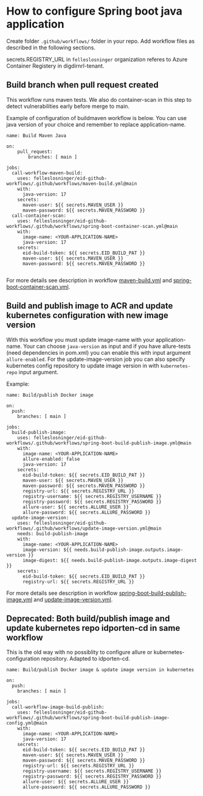 # How to configure Spring boot java application
Create folder `.github/workflows/` folder in your repo.
Add workflow files as described in the following sections.

secrets.REGISTRY_URL in `felleslosninger` organization referes to Azure Container Registery in digdirnrl-tenant.

## Build branch when pull request created
This workflow runs maven tests.
We also do container-scan in this step to detect vulnerabilities early before merge to main.

Example of configuration of buildmaven workflow is below. You can use java version of your choice and remember to replace application-name.
```
name: Build Maven Java

on:
    pull_request:
        branches: [ main ]

jobs:
  call-workflow-maven-build:
    uses: felleslosninger/eid-github-workflows/.github/workflows/maven-build.yml@main
    with:
      java-version: 17
    secrets:
      maven-user: ${{ secrets.MAVEN_USER }}
      maven-password: ${{ secrets.MAVEN_PASSWORD }}
  call-container-scan:
    uses: felleslosninger/eid-github-workflows/.github/workflows/spring-boot-container-scan.yml@main
    with:
      image-name: <YOUR-APPLICATION-NAME>
      java-version: 17
    secrets:
      eid-build-token: ${{ secrets.EID_BUILD_PAT }}
      maven-user: ${{ secrets.MAVEN_USER }}
      maven-password: ${{ secrets.MAVEN_PASSWORD }}
    
```
For more details see description in workflow [maven-build.yml](../.github/workflows/maven-build.yml) and [spring-boot-container-scan.yml](../.github/workflows/spring-boot-container-scan.yml).


## Build and publish image to ACR and update kubernetes configuration with new image version

With this workflow you must update image-name with your application-name. 
Your can choose `java-version` as input and if you have allure-tests (need dependencies in pom.xml) you can enable this with input argument `allure-enabled`.
For the update-image-version job you can also specify kubernetes config repository to update image version in with `kubernetes-repo` input argument.

Example:

```
name: Build/publish Docker image

on:
  push:
    branches: [ main ]

jobs:
  build-publish-image:
    uses: felleslosninger/eid-github-workflows/.github/workflows/spring-boot-build-publish-image.yml@main
    with:
      image-name: <YOUR-APPLICATION-NAME>
      allure-enabled: false
      java-version: 17
    secrets:
      eid-build-token: ${{ secrets.EID_BUILD_PAT }}
      maven-user: ${{ secrets.MAVEN_USER }}
      maven-password: ${{ secrets.MAVEN_PASSWORD }}
      registry-url: ${{ secrets.REGISTRY_URL }}
      registry-username: ${{ secrets.REGISTRY_USERNAME }}
      registry-password: ${{ secrets.REGISTRY_PASSWORD }}
      allure-user: ${{ secrets.ALLURE_USER }}
      allure-password: ${{ secrets.ALLURE_PASSWORD }}
  update-image-version:
    uses: felleslosninger/eid-github-workflows/.github/workflows/update-image-version.yml@main
    needs: build-publish-image
    with:
      image-name: <YOUR-APPLICATION-NAME>
      image-version: ${{ needs.build-publish-image.outputs.image-version }}
      image-digest: ${{ needs.build-publish-image.outputs.image-digest }}
    secrets:
      eid-build-token: ${{ secrets.EID_BUILD_PAT }}
      registry-url: ${{ secrets.REGISTRY_URL }}
```
For more details see description in workflow [spring-boot-build-publish-image.yml](../.github/workflows/spring-boot-build-publish-image.yml) and [update-image-version.yml](../.github/workflows/update-image-version.yml).
## Deprecated: Both build/publish image and update kubernetes repo idporten-cd in same workflow
This is the old way with no possiblity to configure allure or kubernetes-configuration repository.
Adapted to idporten-cd.
```
name: Build/publish Docker image & update image version in kubernetes

on:
  push:
    branches: [ main ]

jobs:
  call-workflow-image-build-publish:
    uses: felleslosninger/eid-github-workflows/.github/workflows/spring-boot-build-publish-image-config.yml@main
    with:
      image-name: <YOUR-APPLICATION-NAME>
      java-version: 17
    secrets:
      eid-build-token: ${{ secrets.EID_BUILD_PAT }}
      maven-user: ${{ secrets.MAVEN_USER }}
      maven-password: ${{ secrets.MAVEN_PASSWORD }}
      registry-url: ${{ secrets.REGISTRY_URL }}
      registry-username: ${{ secrets.REGISTRY_USERNAME }}
      registry-password: ${{ secrets.REGISTRY_PASSWORD }}
      allure-user: ${{ secrets.ALLURE_USER }}
      allure-password: ${{ secrets.ALLURE_PASSWORD }}
```
